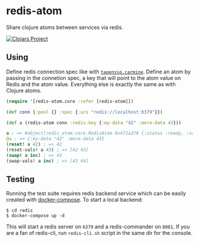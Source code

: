 # redis-atom
Share clojure atoms between services via redis.

[![Clojars Project](https://img.shields.io/clojars/v/redis-atom.svg)](https://clojars.org/redis-atom)

## Using
Define redis connection spec like with [`taoensso.carmine`](https://github.com/ptaoussanis/carmine). Define an atom by passing in the connetion spec, a key that will point to the atom value on Redis and the atom value. Everything else is exactly the same as with Clojure atoms.

```clojure
(require '[redis-atom.core :refer [redis-atom]])

(def conn {:pool {} :spec {:uri "redis://localhost:6379"}})

(def a (redis-atom conn :redis-key {:my-data "42" :more-data 43}))

a ; => #object[redis_atom.core.RedisAtom 0x471a378 {:status :ready, :val {:my-data "42", :more-data 43}}]
@a ; => {:my-data "42" :more-data 43}
(reset! a 42) ; => 42
(reset-vals! a 43) ; => [42 43]
(swap! a inc) ; => 43
(swap-vals! a inc) ; => [43 44]
```

## Testing
Running the test suite requires redis backend service which can be easily created with [docker-compose](https://docs.docker.com/compose/install/).
To start a local backend:
```shell
$ cd redis
$ docker-compose up -d
```
This will start a redis server on `6379` and a redis-commander on `8081`. If you are a fan of redis-cli, run `redis-cli.sh` script in the same dir for the console.
